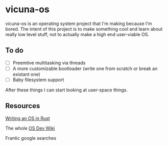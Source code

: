 # vicuna-os

vicuna-os is an operating system project that I'm making because I'm bored. The intent of this project is to make something cool and learn about really low level stuff, not to actually make a high end user-viable OS.

## To do
- [ ] Preemtive multitasking via threads
- [ ] A more customizable bootloader (write one from scratch or break an existant one)
- [ ] Baby filesystem support

After these things I can start looking at user-space things.

## Resources
[Writing an OS in Rust](https://os.phil-opp.com/)

The whole [OS Dev Wiki](https://wiki.osdev.org/Expanded_Main_Page)

Frantic google searches